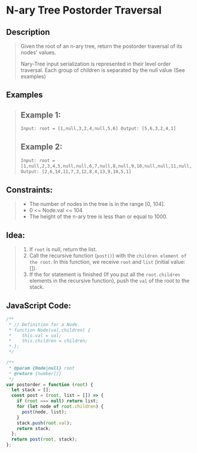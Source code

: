 # N-ary Tree Postorder Traversal

## Description

> Given the root of an n-ary tree, return the postorder traversal of its nodes' values.
>
> Nary-Tree input serialization is represented in their level order traversal. Each group of children is separated by the null value (See examples)

## Examples

> ## Example 1:
>
> ```html
> Input: root = [1,null,3,2,4,null,5,6] Output: [5,6,3,2,4,1]
> ```
>
> ## Example 2:
>
> ```html
> Input: root =
> [1,null,2,3,4,5,null,null,6,7,null,8,null,9,10,null,null,11,null,12,null,13,null,null,14]
> Output: [2,6,14,11,7,3,12,8,4,13,9,10,5,1]
> ```

## Constraints:

> - The number of nodes in the tree is in the range [0, 104].
> - 0 <= Node.val <= 104
> - The height of the n-ary tree is less than or equal to 1000.

## Idea:

> 1. If `root` is null, return the list.
> 2. Call the recursive function (`post()`) with the `children element of the root`.
>    In this function, we receive `root` and `list` (initial value: []).
> 3. If the for statement is finished (If you put all the `root.children` elements in the recursive function), push the `val` of the root to the stack.

## JavaScript Code:

```javascript
/**
 * // Definition for a Node.
 * function Node(val,children) {
 *    this.val = val;
 *    this.children = children;
 * };
 */

/**
 * @param {Node|null} root
 * @return {number[]}
 */
var postorder = function (root) {
  let stack = [];
  const post = (root, list = []) => {
    if (root === null) return list;
    for (let node of root.children) {
      post(node, list);
    }
    stack.push(root.val);
    return stack;
  };
  return post(root, stack);
};
```
